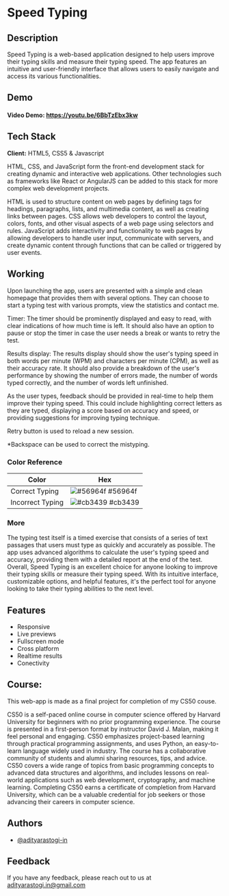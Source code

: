 # Speed Typing

## Description
Speed Typing is a web-based application designed to help users improve their typing skills and measure their typing speed. The app features an intuitive and user-friendly interface that allows users to easily navigate and access its various functionalities.

## Demo

#### Video Demo:  <https://youtu.be/6BbTzEbx3kw>

## Tech Stack

**Client:**  HTML5, CSS5 & Javascript

HTML, CSS, and JavaScript form the front-end development stack for creating dynamic and interactive web applications. Other technologies such as frameworks like React or AngularJS can be added to this stack for more complex web development projects.

HTML is used to structure content on web pages by defining tags for headings, paragraphs, lists, and multimedia content, as well as creating links between pages. CSS allows web developers to control the layout, colors, fonts, and other visual aspects of a web page using selectors and rules. JavaScript adds interactivity and functionality to web pages by allowing developers to handle user input, communicate with servers, and create dynamic content through functions that can be called or triggered by user events.




## Working

Upon launching the app, users are presented with a simple and clean homepage that provides them with several options. They can choose to start a typing test with various prompts, view the statistics and contact me. 

Timer: The timer should be prominently displayed and easy to read, with clear indications of how much time is left. It should also have an option to pause or stop the timer in case the user needs a break or wants to retry the test.

Results display: The results display should show the user's typing speed in both words per minute (WPM) and characters per minute (CPM), as well as their accuracy rate. It should also provide a breakdown of the user's performance by showing the number of errors made, the number of words typed correctly, and the number of words left unfinished.

 As the user types, feedback should be provided in real-time to help them improve their typing speed. This could include highlighting correct letters as they are typed, displaying a score based on accuracy and speed, or providing suggestions for improving typing technique.

Retry button is used to reload a new session.

*Backspace can be used to correct the mistyping.
### Color Reference

| Color             | Hex                                                                |
| ----------------- | ------------------------------------------------------------------ |
| Correct Typing | ![#56964f](https://via.placeholder.com/10/56964f?text=+) #56964f |
| Incorrect Typing | ![#cb3439](https://via.placeholder.com/10/cb3439?text=+) #cb3439 |


### More

The typing test itself is a timed exercise that consists of a series of text passages that users must type as quickly and accurately as possible. The app uses advanced algorithms to calculate the user's typing speed and accuracy, providing them with a detailed report at the end of the test.
Overall, Speed Typing is an excellent choice for anyone looking to improve their typing skills or measure their typing speed. With its intuitive interface, customizable options, and helpful features, it's the perfect tool for anyone looking to take their typing abilities to the next level.
## Features

- Responsive
- Live previews
- Fullscreen mode
- Cross platform
- Realtime results
- Conectivity


## Course:

This web-app is made as a final project for completion of my CS50 couse.  

CS50 is a self-paced online course in computer science offered by Harvard University for beginners with no prior programming experience. The course is presented in a first-person format by instructor David J. Malan, making it feel personal and engaging. CS50 emphasizes project-based learning through practical programming assignments, and uses Python, an easy-to-learn language widely used in industry. The course has a collaborative community of students and alumni sharing resources, tips, and advice. CS50 covers a wide range of topics from basic programming concepts to advanced data structures and algorithms, and includes lessons on real-world applications such as web development, cryptography, and machine learning. Completing CS50 earns a certificate of completion from Harvard University, which can be a valuable credential for job seekers or those advancing their careers in computer science.
## Authors

- [@adityarastogi-in](https://github.com/adityarastogi-in)


## Feedback

If you have any feedback, please reach out to us at adityarastogi.in@gmail.com

